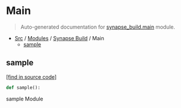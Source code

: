 # Main

> Auto-generated documentation for [synapse_build.main](../../../synapse_build/main.py) module.

- [Src](../README.md#src-index) / [Modules](../MODULES.md#src-modules) / [Synapse Build](index.md#synapse-build) / Main
    - [sample](#sample)

## sample

[[find in source code]](../../../synapse_build/main.py#L2)

```python
def sample():
```

sample Module
